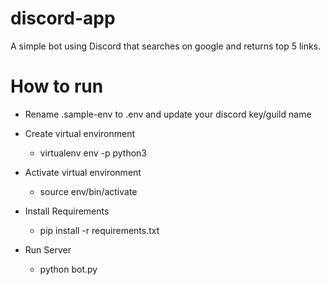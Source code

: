 # discord-app
A simple bot using Discord that searches on google and returns top 5 links.

# How  to run
- Rename .sample-env to .env and update your discord key/guild name
- Create virtual environment
    - virtualenv env -p python3

- Activate virtual environment
    - source env/bin/activate

- Install Requirements
    - pip install -r requirements.txt

- Run Server
    - python bot.py
